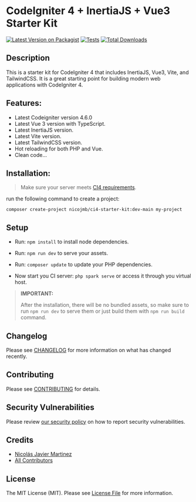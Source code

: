 # CodeIgniter 4 + InertiaJS + Vue3 Starter Kit

[![Latest Version on Packagist](https://img.shields.io/packagist/v/nicojmb/ci4-starter-kit.svg?style=flat-square)](https://packagist.org/packages/nicojmb/ci4-starter-kit)
[![Tests](https://img.shields.io/github/actions/workflow/status/nicojmb/ci4-starter-kit/run-tests.yml?branch=main&label=tests&style=flat-square)](https://github.com/nicojmb/ci4-starter-kit/actions/workflows/run-tests.yml)
[![Total Downloads](https://img.shields.io/packagist/dt/nicojmb/ci4-starter-kit.svg?style=flat-square)](https://packagist.org/packages/nicojmb/ci4-starter-kit)

## Description

This is a starter kit for CodeIgniter 4 that includes InertiaJS, Vue3, Vite, and TailwindCSS. It is a great starting point for building modern web applications with CodeIgniter 4.

## Features:

- Latest Codeigniter version 4.6.0
- Latest Vue 3 version with TypeScript.
- Latest InertiaJS version.
- Latest Vite version.
- Latest TailwindCSS version.
- Hot reloading for both PHP and Vue.
- Clean code...

## Installation:

> Make sure your server meets [CI4 requirements](https://www.codeigniter.com/user_guide/intro/requirements.html).

run the following command to create a project:

```
composer create-project nicojmb/ci4-starter-kit:dev-main my-project
```

## Setup

- Run: `npm install` to install node dependencies.
- Run: `npm run dev` to serve your assets.
- Run: `composer update` to update your PHP dependencies.

- Now start you CI server: `php spark serve` or access it through you virtual host.

> **IMPORTANT:**
>
> After the installation, there will be no bundled assets, so make sure to run `npm run dev` to serve them or just build them with `npm run build` command.

## Changelog

Please see [CHANGELOG](CHANGELOG.md) for more information on what has changed recently.

## Contributing

Please see [CONTRIBUTING](https://github.com/spatie/.github/blob/main/CONTRIBUTING.md) for details.

## Security Vulnerabilities

Please review [our security policy](../../security/policy) on how to report security vulnerabilities.

## Credits

- [Nicolás Javier Martinez](https://github.com/nicojmb)
- [All Contributors](../../contributors)

## License

The MIT License (MIT). Please see [License File](LICENSE.md) for more information.
